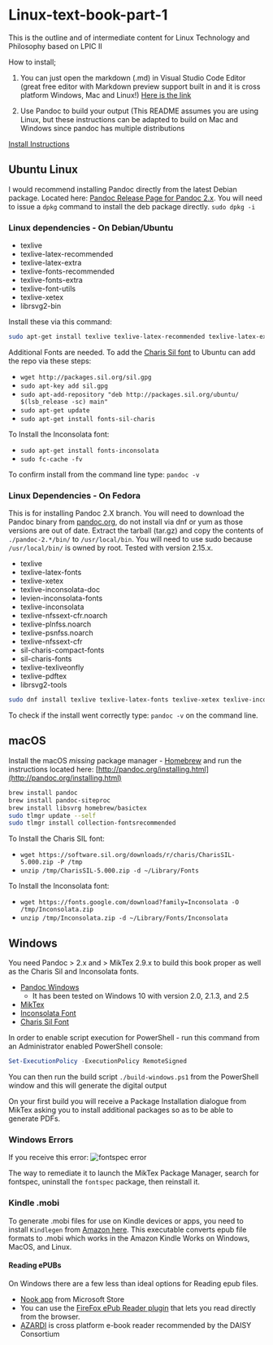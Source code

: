 # Linux-text-book-part-1

This is the outline and of intermediate content for Linux Technology and Philosophy based on LPIC II

How to install;

1. You can just open the markdown (.md) in Visual Studio Code Editor (great free editor with Markdown preview support built in and it is cross platform Windows, Mac and Linux!) [Here is the link](https://code.visualstudio.com/)

2. Use Pandoc to build your output (This README assumes you are using Linux, but these instructions can be adapted to build on Mac and Windows since pandoc has multiple distributions

[Install Instructions](http://pandoc.org/installing.html)

## Ubuntu Linux

I would recommend installing Pandoc directly from the latest Debian package.  Located here: [Pandoc Release Page for Pandoc 2.x](https://github.com/jgm/pandoc/releases/ "Pandoc Latest deb package").   You will need to issue a ```dpkg``` command to install the deb package directly.  ```sudo dpkg -i ```

### Linux dependencies - On Debian/Ubuntu

* texlive
* texlive-latex-recommended
* texlive-latex-extra
* texlive-fonts-recommended
* texlive-fonts-extra
* texlive-font-utils
* texlive-xetex
* librsvg2-bin

Install these via this command:
  
```bash
sudo apt-get install texlive texlive-latex-recommended texlive-latex-extra texlive-fonts-recommended texlive-fonts-extra texlive-xetex texlive-font-utils librsvg2-bin
```

Additional Fonts are needed.  To add the [Charis Sil font](http://packages.sil.org/ "Charis SIL") to Ubuntu can add the repo via these steps:

* ```wget http://packages.sil.org/sil.gpg```
* ```sudo apt-key add sil.gpg```
* ```sudo apt-add-repository "deb http://packages.sil.org/ubuntu/ $(lsb_release -sc) main"```
* ```sudo apt-get update```
* ```sudo apt-get install fonts-sil-charis```

To Install the Inconsolata font:

* ```sudo apt-get install fonts-inconsolata```
* ```sudo fc-cache -fv```

To confirm install from the command line type: ```pandoc -v```

### Linux Dependencies - On Fedora

This is for installing Pandoc 2.X branch.  You will need to download the Pandoc binary from [pandoc.org](https://github.com/jgm/pandoc/releases/ "Pandoc GitHub release tab"), do not install via dnf or yum as those versions are out of date.  Extract the tarball (tar.gz) and copy the contents of ```./pandoc-2.*/bin/```  to ```/usr/local/bin```.  You will need to use sudo because ```/usr/local/bin/``` is owned by root.  Tested with version 2.15.x.

* texlive
* texlive-latex-fonts
* texlive-xetex
* texlive-inconsolata-doc
* levien-inconsolata-fonts
* texlive-inconsolata
* texlive-nfssext-cfr.noarch
* texlive-plnfss.noarch
* texlive-psnfss.noarch
* texlive-nfssext-cfr
* sil-charis-compact-fonts
* sil-charis-fonts
* texlive-texliveonfly
* texlive-pdftex
* librsvg2-tools

```bash
sudo dnf install texlive texlive-latex-fonts texlive-xetex texlive-inconsolata-doc levien-inconsolata-fonts texlive-inconsolata texlive-nfssext-cfr.noarch texlive-plnfss.noarch texlive-psnfss.noarch texlive-nfssext-cfr sil-charis-compact-fonts sil-charis-fonts texlive-texliveonfly texlive-pdftex librsvg2-tools
```

To check if the install went correctly type: ```pandoc -v``` on the command line.

## macOS

Install the macOS *missing* package manager - [Homebrew](https://brew.sh "Homebrew install page") and run the instructions located here: [http://pandoc.org/installing.html](http://pandoc.org/installing.html)

```bash
brew install pandoc
brew install pandoc-siteproc
brew install libsvrg homebrew/basictex
sudo tlmgr update --self
sudo tlmgr install collection-fontsrecommended
```

To Install the Charis SIL font:

* ```wget https://software.sil.org/downloads/r/charis/CharisSIL-5.000.zip -P /tmp```
* ```unzip /tmp/CharisSIL-5.000.zip -d ~/Library/Fonts```

To Install the Inconsolata font:

* ```wget https://fonts.google.com/download?family=Inconsolata -O /tmp/Inconsolata.zip```
* ```unzip /tmp/Inconsolata.zip -d ~/Library/Fonts/Inconsolata```

## Windows

You need Pandoc > 2.x and > MikTex 2.9.x to build this book proper as well as the Charis Sil and Inconsolata fonts.

* [Pandoc Windows](https://github.com/jgm/pandoc/releases "Pandoc MSI")
  * It has been tested on Windows 10 with version 2.0, 2.1.3, and 2.5
* [MikTex](http://miktex.org/download "Miktex Download")
* [Inconsolata Font](https://fonts.google.com/specimen/Inconsolata?selection.family=Inconsolata "Inconsolata")
* [Charis Sil Font](https://software.sil.org/charis/download/ "Charis Sil")

In order to enable script execution for PowerShell - run this command from an Administrator enabled PowerShell console:

```powershell
Set-ExecutionPolicy -ExecutionPolicy RemoteSigned
```

You can then run the build script `./build-windows.ps1` from the PowerShell window and this will generate the digital output

On your first build you will receive a Package Installation dialogue from MikTex asking you to install additional packages so as to be able to generate PDFs.

### Windows Errors

If you receive this error:
![*fontspec error*](images/ReadMe/fontspec.png "fontspec error")

The way to remediate it to launch the MikTex Package Manager, search for fontspec, uninstall the ```fontspec``` package, then reinstall it.

### Kindle .mobi

To generate .mobi files for use on Kindle devices or apps, you need to install ```Kindlegen``` from [Amazon here](https://www.amazon.com/gp/feature.html?docId=1000765211).  This executable converts epub file formats to .mobi which works in the Amazon Kindle Works on Windows, MacOS, and Linux.

#### Reading ePUBs

On Windows there are a few less than ideal options for Reading epub files.

* [Nook app](https://www.microsoft.com/en-us/p/nook-books-magazines-newspapers-comics/9wzdncrfj33h?activetab=pivot:overviewtab "nook app for Microsoft Store") from Microsoft Store
* You can use the [FireFox ePub Reader plugin](https://addons.mozilla.org/en-US/firefox/addon/epubreader/ "Plugin to read ePub in FireFox") that lets you read directly from the browser.
* [AZARDI](http://azardi.infogridpacific.com/azardi-download.html "AZARDI ebook reader webpage") is cross platform e-book reader recommended by the DAISY Consortium
